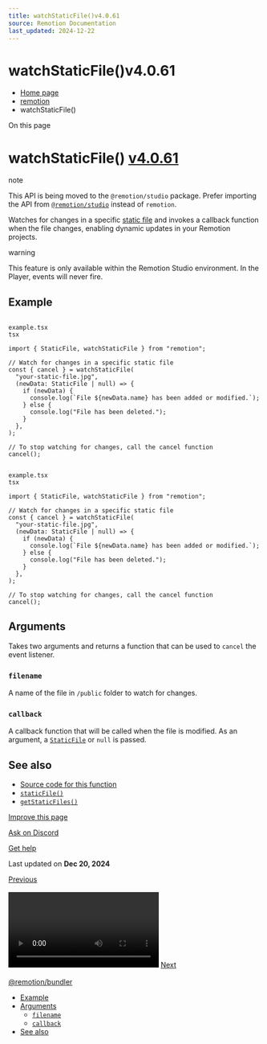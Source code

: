 ```yaml
---
title: watchStaticFile()v4.0.61
source: Remotion Documentation
last_updated: 2024-12-22
---
```


# watchStaticFile()v4.0.61

- [Home page](/)
- [remotion](/docs/remotion)
- watchStaticFile()

On this page

# watchStaticFile() [v4.0.61](https://github.com/remotion-dev/remotion/releases/v4.0.61)

note

This API is being moved to the `@remotion/studio` package. Prefer importing the API from [`@remotion/studio`](/docs/studio/watch-static-file) instead of `remotion`.

Watches for changes in a specific [static file](/docs/staticfile) and invokes a callback function when the file changes, enabling dynamic updates in your Remotion projects.

warning

This feature is only available within the Remotion Studio environment. In the Player, events will never fire.

## Example [​](\#example "Direct link to Example")

```

example.tsx
tsx

import { StaticFile, watchStaticFile } from "remotion";

// Watch for changes in a specific static file
const { cancel } = watchStaticFile(
  "your-static-file.jpg",
  (newData: StaticFile | null) => {
    if (newData) {
      console.log(`File ${newData.name} has been added or modified.`);
    } else {
      console.log("File has been deleted.");
    }
  },
);

// To stop watching for changes, call the cancel function
cancel();
```

```

example.tsx
tsx

import { StaticFile, watchStaticFile } from "remotion";

// Watch for changes in a specific static file
const { cancel } = watchStaticFile(
  "your-static-file.jpg",
  (newData: StaticFile | null) => {
    if (newData) {
      console.log(`File ${newData.name} has been added or modified.`);
    } else {
      console.log("File has been deleted.");
    }
  },
);

// To stop watching for changes, call the cancel function
cancel();
```

## Arguments [​](\#arguments "Direct link to Arguments")

Takes two arguments and returns a function that can be used to `cancel` the event listener.

### `filename` [​](\#filename "Direct link to filename")

A name of the file in `/public` folder to watch for changes.

### `callback` [​](\#callback "Direct link to callback")

A callback function that will be called when the file is modified. As an argument, a [`StaticFile`](/docs/getstaticfiles#api) or `null` is passed.

## See also [​](\#see-also "Direct link to See also")

- [Source code for this function](https://github.com/remotion-dev/remotion/blob/main/packages/core/src/watch-static-file.ts)
- [`staticFile()`](/docs/staticfile)
- [`getStaticFiles()`](/docs/getstaticfiles)

[Improve this page](https://github.com/remotion-dev/remotion/edit/main/packages/docs/docs/watch-static-file.mdx)

[Ask on Discord](https://remotion.dev/discord)

[Get help](/docs/get-help)

Last updated on **Dec 20, 2024**

[Previous\
\
<Video>](/docs/video) [Next\
\
@remotion/bundler](/docs/bundler)

- [Example](#example)
- [Arguments](#arguments)
  - [`filename`](#filename)
  - [`callback`](#callback)
- [See also](#see-also)
